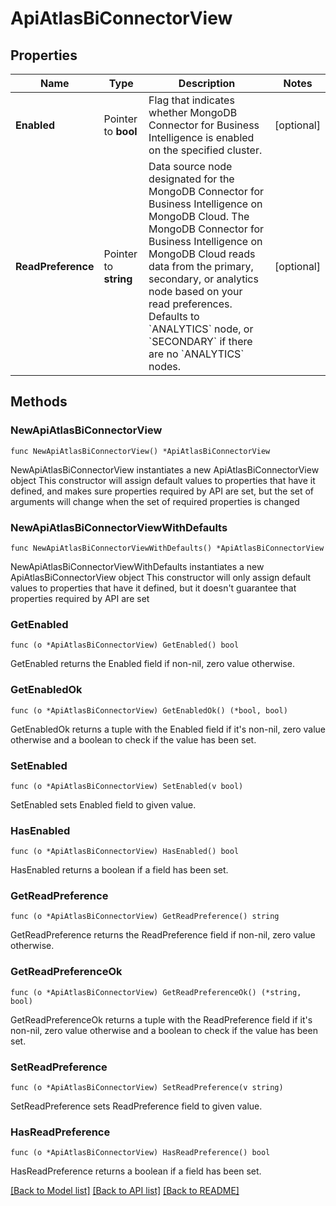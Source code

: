 # ApiAtlasBiConnectorView

## Properties

Name | Type | Description | Notes
------------ | ------------- | ------------- | -------------
**Enabled** | Pointer to **bool** | Flag that indicates whether MongoDB Connector for Business Intelligence is enabled on the specified cluster. | [optional] 
**ReadPreference** | Pointer to **string** | Data source node designated for the MongoDB Connector for Business Intelligence on MongoDB Cloud. The MongoDB Connector for Business Intelligence on MongoDB Cloud reads data from the primary, secondary, or analytics node based on your read preferences. Defaults to &#x60;ANALYTICS&#x60; node, or &#x60;SECONDARY&#x60; if there are no &#x60;ANALYTICS&#x60; nodes. | [optional] 

## Methods

### NewApiAtlasBiConnectorView

`func NewApiAtlasBiConnectorView() *ApiAtlasBiConnectorView`

NewApiAtlasBiConnectorView instantiates a new ApiAtlasBiConnectorView object
This constructor will assign default values to properties that have it defined,
and makes sure properties required by API are set, but the set of arguments
will change when the set of required properties is changed

### NewApiAtlasBiConnectorViewWithDefaults

`func NewApiAtlasBiConnectorViewWithDefaults() *ApiAtlasBiConnectorView`

NewApiAtlasBiConnectorViewWithDefaults instantiates a new ApiAtlasBiConnectorView object
This constructor will only assign default values to properties that have it defined,
but it doesn't guarantee that properties required by API are set

### GetEnabled

`func (o *ApiAtlasBiConnectorView) GetEnabled() bool`

GetEnabled returns the Enabled field if non-nil, zero value otherwise.

### GetEnabledOk

`func (o *ApiAtlasBiConnectorView) GetEnabledOk() (*bool, bool)`

GetEnabledOk returns a tuple with the Enabled field if it's non-nil, zero value otherwise
and a boolean to check if the value has been set.

### SetEnabled

`func (o *ApiAtlasBiConnectorView) SetEnabled(v bool)`

SetEnabled sets Enabled field to given value.

### HasEnabled

`func (o *ApiAtlasBiConnectorView) HasEnabled() bool`

HasEnabled returns a boolean if a field has been set.

### GetReadPreference

`func (o *ApiAtlasBiConnectorView) GetReadPreference() string`

GetReadPreference returns the ReadPreference field if non-nil, zero value otherwise.

### GetReadPreferenceOk

`func (o *ApiAtlasBiConnectorView) GetReadPreferenceOk() (*string, bool)`

GetReadPreferenceOk returns a tuple with the ReadPreference field if it's non-nil, zero value otherwise
and a boolean to check if the value has been set.

### SetReadPreference

`func (o *ApiAtlasBiConnectorView) SetReadPreference(v string)`

SetReadPreference sets ReadPreference field to given value.

### HasReadPreference

`func (o *ApiAtlasBiConnectorView) HasReadPreference() bool`

HasReadPreference returns a boolean if a field has been set.


[[Back to Model list]](../README.md#documentation-for-models) [[Back to API list]](../README.md#documentation-for-api-endpoints) [[Back to README]](../README.md)


